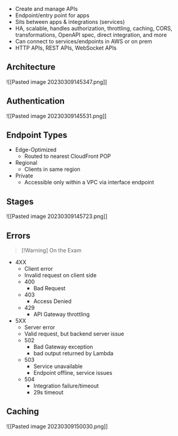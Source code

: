 
- Create and manage APIs
- Endpoint/entry point for apps
- Sits between apps & integrations (services)
- HA, scalable, handles authorization, throttling, caching, CORS, transformations, OpenAPI spec, direct integration, and more
- Can connect to services/endpoints in AWS or on prem
- HTTP APIs, REST APIs, WebSocket APIs

## Architecture

![[Pasted image 20230309145347.png]]

## Authentication

![[Pasted image 20230309145531.png]]

## Endpoint Types

- Edge-Optimized
	- Routed to nearest CloudFront POP
- Regional
	- Clients in same region
- Private
	- Accessible only within a VPC via interface endpoint

## Stages

![[Pasted image 20230309145723.png]]

## Errors

> [!Warning] On the Exam

- 4XX
	- Client error
	- Invalid request on client side
	- 400
		- Bad Request
	- 403
		- Access Denied
	- 429
		- API Gateway throttling
- 5XX
	- Server error
	- Valid request, but backend server issue
	- 502
		- Bad Gateway exception
		- bad output returned by Lambda
	- 503
		- Service unavailable
		- Endpoint offline, service issues
	- 504
		- Integration failure/timeout
		- 29s timeout

## Caching

![[Pasted image 20230309150030.png]]